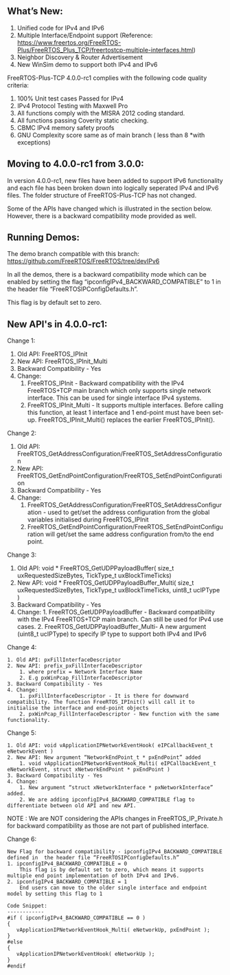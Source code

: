 What’s New:
----------

   1. Unified code for IPv4 and IPv6
   2. Multiple Interface/Endpoint support
      (Reference: https://www.freertos.org/FreeRTOS-Plus/FreeRTOS_Plus_TCP/freertostcp-multiple-interfaces.html)
   3. Neighbor Discovery & Router Advertisement
   4. New WinSim demo to support both IPv4 and IPv6

FreeRTOS-Plus-TCP 4.0.0-rc1 complies with the following code quality criteria:

   1. 100% Unit test cases Passed for IPv4
   2. IPv4 Protocol Testing with Maxwell Pro
   3. All functions comply with the MISRA 2012 coding standard.
   4. All functions passing Coverity static checking.
   5. CBMC IPv4 memory safety proofs
   6. GNU Complexity score same as of main branch ( less than 8 *with exceptions)

Moving to 4.0.0-rc1 from 3.0.0:
-----------------------------
In version 4.0.0-rc1, new files have been added to support IPv6 functionality and each file has been broken down into logically seperated IPv4 and IPv6 files. The folder structure of FreeRTOS-Plus-TCP has not changed.

Some of the APIs have changed which is illustrated in the section below. However, there is a backward compatibility mode provided as well.

Running Demos:
-------------

The demo branch compatible with this branch:
https://github.com/FreeRTOS/FreeRTOS/tree/devIPv6

In all the demos, there is a backward compatibility mode which can be enabled by setting the flag “ipconfigIPv4_BACKWARD_COMPATIBLE” to 1 in the header file “FreeRTOSIPConfigDefaults.h”.


This flag is by default set to zero.

New API's in 4.0.0-rc1:
----------------------
Change 1:

   1. Old API: FreeRTOS_IPInit
   2. New API: FreeRTOS_IPInit_Multi
   3. Backward Compatibility - Yes
   4. Change:
      1. FreeRTOS_IPInit - Backward compatibility with the IPv4 FreeRTOS+TCP main branch which only supports single network interface. This can be used for single  interface IPv4 systems.
      2. FreeRTOS_IPInit_Multi - It supports multiple interfaces. Before calling this function, at least 1 interface and 1 end-point must have been set-up. FreeRTOS_IPInit_Multi() replaces the earlier FreeRTOS_IPInit().

Change 2:

   1. Old API: FreeRTOS_GetAddressConfiguration/FreeRTOS_SetAddressConfiguration
   2. New API: FreeRTOS_GetEndPointConfiguration/FreeRTOS_SetEndPointConfiguration
   3. Backward Compatibility - Yes
   4. Change:
      1. FreeRTOS_GetAddressConfiguration/FreeRTOS_SetAddressConfiguration - used to get/set the address configuration from the global variables initialised during FreeRTOS_IPInit
      2. FreeRTOS_GetEndPointConfiguration/FreeRTOS_SetEndPointConfiguration will get/set the same address configuration from/to the end point.

Change 3:

   1. Old API:  void * FreeRTOS_GetUDPPayloadBuffer( size_t uxRequestedSizeBytes,
                                                TickType_t uxBlockTimeTicks)
   2. New API: void * FreeRTOS_GetUDPPayloadBuffer_Multi( size_t uxRequestedSizeBytes,
                                                     TickType_t uxBlockTimeTicks, uint8_t ucIPType )
   3. Backward Compatibility - Yes
   4. Change:
    1. FreeRTOS_GetUDPPayloadBuffer - Backward compatibility with the IPv4 FreeRTOS+TCP main branch. Can still be used for IPv4 use cases.
    2. FreeRTOS_GetUDPPayloadBuffer_Multi-  A new argument (uint8_t ucIPType) to specify IP type to support both IPv4 and IPv6

Change 4:

    1. Old API: pxFillInterfaceDescriptor
    2. New API: prefix_pxFillInterfaceDescriptor
        1. where prefix = Network Interface Name
        2. E.g pxWinPcap_FillInterfaceDescriptor
    3. Backward Compatibility - Yes
    4. Change:
        1. pxFillInterfaceDescriptor - It is there for downward compatibility. The function FreeRTOS_IPInit() will call it to initialise the interface and end-point objects
        2. pxWinPcap_FillInterfaceDescriptor - New function with the same functionality.

Change 5:

    1. Old API: void vApplicationIPNetworkEventHook( eIPCallbackEvent_t eNetworkEvent )
    2. New API: New argument “NetworkEndPoint_t * pxEndPoint” added
        1. void vApplicationIPNetworkEventHook_Multi( eIPCallbackEvent_t eNetworkEvent, struct xNetworkEndPoint * pxEndPoint )
    3. Backward Compatibility - Yes
    4. Change:
        1. New argument “struct xNetworkInterface * pxNetworkInterface” added.
        2. We are adding ipconfigIPv4_BACKWARD_COMPATIBLE flag to differentiate between old API and new API.
 
NOTE : We are NOT considering the APIs changes in FreeRTOS_IP_Private.h for backward compatibility as those are not part of published interface.

Change 6:

    New Flag for backward compatibility - ipconfigIPv4_BACKWARD_COMPATIBLE defined in  the header file “FreeRTOSIPConfigDefaults.h”
    1. ipconfigIPv4_BACKWARD_COMPATIBLE = 0
        This flag is by default set to zero, which means it supports multiple end point implementation of both IPv4 and IPv6.
    2. ipconfigIPv4_BACKWARD_COMPATIBLE = 1
        End users can move to the older single interface and endpoint model by setting this flag to 1
      
    Code Snippet:
    ------------
    #if ( ipconfigIPv4_BACKWARD_COMPATIBLE == 0 )
    {
       vApplicationIPNetworkEventHook_Multi( eNetworkUp, pxEndPoint );
    }
    #else
    {
       vApplicationIPNetworkEventHook( eNetworkUp );
    }
    #endif

